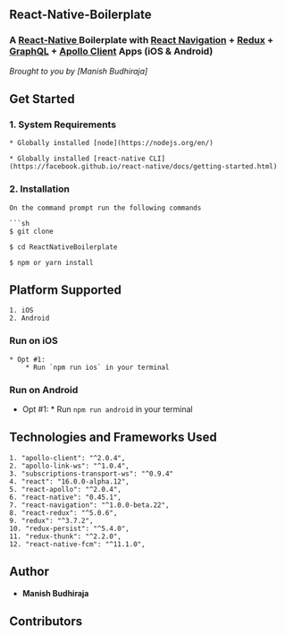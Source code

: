 
## React-Native-Boilerplate

### A [React-Native ](https://facebook.github.io/react-native/docs/getting-started.html) Boilerplate with [React Navigation](https://reactnavigation.org/) + [Redux](https://github.com/reactjs/redux) + [GraphQL](http://graphql.org/learn/) +  [Apollo Client](https://www.apollographql.com/docs/react/) Apps (iOS & Android)

*Brought to you by [Manish Budhiraja]*

## Get Started

### 1. System Requirements

	* Globally installed [node](https://nodejs.org/en/)

	* Globally installed [react-native CLI](https://facebook.github.io/react-native/docs/getting-started.html)


### 2. Installation

	On the command prompt run the following commands

	```sh
	$ git clone 

	$ cd ReactNativeBoilerplate

	$ npm or yarn install

## Platform Supported
	1. iOS 
	2. Android

### Run on iOS

 	* Opt #1:
		* Run `npm run ios` in your terminal

### Run on Android

  * Opt #1:
		* Run `npm run android` in your terminal

## Technologies and Frameworks Used

	1. "apollo-client": "^2.0.4",
	2. "apollo-link-ws": "^1.0.4",
	3. "subscriptions-transport-ws": "^0.9.4"
	4. "react": "16.0.0-alpha.12",
	5. "react-apollo": "^2.0.4",
	6. "react-native": "0.45.1",
	7. "react-navigation": "^1.0.0-beta.22",
	8. "react-redux": "^5.0.6",
	9. "redux": "^3.7.2",
	10. "redux-persist": "^5.4.0",
	11. "redux-thunk": "^2.2.0",
	12. "react-native-fcm": "^11.1.0",


## Author

* **Manish Budhiraja**

## Contributors